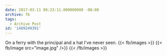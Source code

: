 ```yaml
---
date: 2017-03-11 08:23:11.000000000 -08:00
archive: fb
tags: 
  - Archive Post
id: '1489249391'
---
```


On a ferry with the principal and a hat I've never seen.
{{< fb/images >}}
{{< fb/image src="image.jpg" />}}
{{< /fb/images >}}
